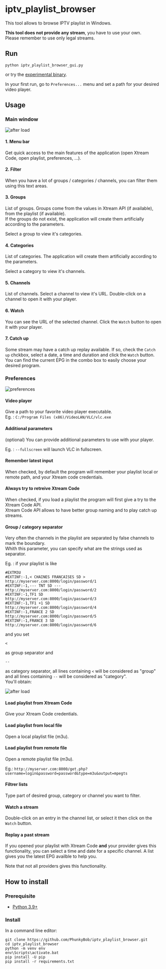 # iptv_playlist_browser
This tool allows to browse IPTV playlist in Windows.  
 
**This tool does not provide any stream**, you have to use your own.  
Please remember to use only legal streams. 

## Run 
```
python iptv_playlist_browser_gui.py
```
or try the [experimental binary](https://github.com/PhunkyBob/iptv_playlist_browser/releases/latest). 

In your first run, go to `Preferences...` menu and set a path for your desired video player. 


## Usage
### Main window
![after load](documentation/main.png)
#### 1. Menu bar
Get quick access to the main features of the application (open Xtream Code, open playlist, preferences, ...). 

#### 2. Filter
When you have a lot of groups / categories / channels, you can filter them using this text areas.  

#### 3. Groups
List of groups. 
Groups come from the values in Xtream API (if available), from the playlist (if available).  
If the groups do not exist, the application will create them artificially according to the parameters.  
 
Select a group to view it's categories. 

#### 4. Categories
List of categories. 
The application will create them artificially according to the parameters.  

Select a category to view it's channels.  

#### 5. Channels
List of channels.
Select a channel to view it's URL. 
Double-click on a channel to open it with your player.  

#### 6. Watch
You can see the URL of the selected channel. 
Click the `Watch` button to open it with your player. 

#### 7. Catch up
Some stream may have a catch up replay available. If so, check the `Catch up` chckbox, select a date, a time and duration and click the `Watch` button.  
You can find the current EPG in the combo box to easily choose your desired program.  


### Preferences
![preferences](documentation/preferences.png)
#### Video player
Give a path to your favorite video player executable.  
Eg. : `C:/Program Files (x86)/VideoLAN/VLC/vlc.exe`
#### Additional parameters
(optional) You can provide additional parameters to use with your player. 

Eg. : `--fullscreen` will launch VLC in fullscreen.  

#### Remember latest input
When checked, by default the program will remember your playlist local or remote path, and your Xtream code credentials.  


#### Always try to retreive Xtream Code
When checked, if you load a playlist the program will first give a try to the Xtream Code API.  
Xtream Code API allows to have better group naming and to play catch up streams. 

#### Group / category separator
Very often the channels in the playlist are separated by false channels to mark the boundary.  
Whith this parameter, you can specify what are the strings used as separator. 

Eg. : if your playlist is like 
```
#EXTM3U
#EXTINF:-1,< CHAINES FRANCAISES SD >
http://myserver.com:8000/login/password/1
#EXTINF:-1,--- TNT SD ---
http://myserver.com:8000/login/password/2
#EXTINF:-1,TF1 SD
http://myserver.com:8000/login/password/3
#EXTINF:-1,TF1 +1 SD
http://myserver.com:8000/login/password/4
#EXTINF:-1,FRANCE 2 SD
http://myserver.com:8000/login/password/5
#EXTINF:-1,FRANCE 3 SD
http://myserver.com:8000/login/password/6
```
and you set 
```
<
```
as group separator and 
```
--
``` 
as category separator, all lines containing `<` will be considered as "group" and all lines containing `--` will be considered as "category".  
You'll obtain: 

![after load](documentation/after_load.png)

#### Load playlist from Xtream Code
Give your Xtream Code credentials. 

#### Load playlist from local file
Open a local playlist file (m3u).  

#### Load playlist from remote file
Open a remote playlist file (m3u).  

Eg.: `http://myserver.com:8000/get.php?username=login&password=password&type=m3u&output=mpegts`

#### Filtrer lists
Type part of desired group, category or channel you want to filter. 

#### Watch a stream
Double-click on an entry in the channel list, or select it then click on the `Watch` button. 

#### Replay a past stream
If you opened your playlist with Xtream Code **and** your provider gives this functionality, you can select a time and date for a specific channel. 
A list gives you the latest EPG availble to help you. 

Note that not all providers gives this functionality. 


## How to install
### Prerequisite
- [Python 3.9+](https://www.python.org/downloads/)

### Install
In a command line editor: 
```
git clone https://github.com/PhunkyBob/iptv_playlist_browser.git
cd iptv_playlist_browser
python -m venv env
env\Scripts\activate.bat
pip install -U pip
pip install -r requirements.txt
```
